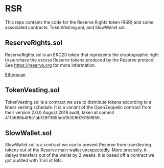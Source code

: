 # RSR
This repo contains the code for the Reserve Rights token (RSR) and some associated contracts: TokenVesting.sol, and SlowWallet.sol. 

## ReserveRights.sol

ReserveRights.sol is an ERC20 token that represents the cryptographic right to purchase the excess Reserve tokens produced by the Reserve protocol. See https://reserve.org for more information.

[Etherscan](https://etherscan.io/token/0x5699dbfe52146465074e2331046e941262f0446f#balances)

## TokenVesting.sol

TokenVesting.sol is a contract we use to distribute tokens according to a linear vesting schedule. It is a variant of the OpenZeppelin contract from their version 2.0.0 August 2018 audit, taken at commit 4115686b4f8c1abf29f1f855eb15308076159959. 

## SlowWallet.sol

SlowWallet.sol is a contract we use to prevent Reserve from transferring tokens out of the Reserve main wallet unexpectedly. More precisely, it delays transfers out of the wallet by 2 weeks. It is based off a contract we got audited with Trail of Bits. 
